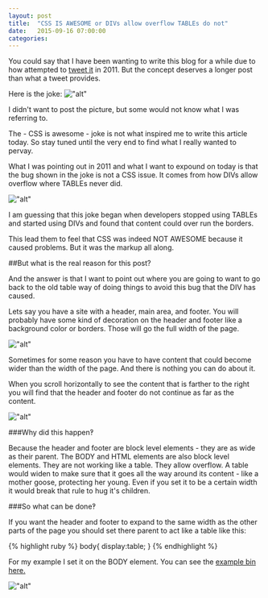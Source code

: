```yaml
---
layout: post
title:  "CSS IS AWESOME or DIVs allow overflow TABLEs do not"
date:   2015-09-16 07:00:00
categories:
---
```


You could say that I have been wanting to write this blog for a while due to how attempted to [tweet it](https://twitter.com/getsetbro/status/120936678981509120) in 2011. But the concept deserves a longer post than what a tweet provides.

Here is the joke:
!["alt"](http://getsetbro.com/images/divsallowoverflow/cssisawesome.png)

I didn't want to post the picture, but some would not know what I was referring to.

The - CSS is awesome - joke is not what inspired me to write this article today. So stay tuned until the very end to find what I really wanted to pervay.

What I was pointing out in 2011 and what I want to expound on today is that the bug shown in the joke is not a CSS issue. It comes from how DIVs allow overflow where TABLEs never did.

!["alt"](http://getsetbro.com/images/divsallowoverflow/cssisawesomerin3d.png)

I am guessing that this joke began when developers stopped using TABLEs and started using DIVs and found that content could over run the borders.

This lead them to feel that CSS was indeed NOT AWESOME because it caused problems. But it was the markup all along.

##But what is the real reason for this post?

And the answer is that I want to point out where you are going to want to go back to the old table way of doing things to avoid this bug that the DIV has caused.

Lets say you have a site with a header, main area, and footer. You will probably have some kind of decoration on the header and footer like a background color or borders. Those will go the full width of the page.

!["alt"](http://getsetbro.com/images/divsallowoverflow/divlayout1.png)

Sometimes for some reason you have to have content that could become wider than the width of the page. And there is nothing you can do about it.

When you scroll horizontally to see the content that is farther to the right you will find that the header and footer do not continue as far as the content.

!["alt"](http://getsetbro.com/images/divsallowoverflow/divlayout2.png)

###Why did this happen‽

Because the header and footer are block level elements - they are as wide as their parent. The BODY and HTML elements are also block level elements. They are not working like a table. They allow overflow. A table would widen to make sure that it goes all the way around its content - like a mother goose, protecting her young. Even if you set it to be a certain width it would break that rule to hug it's children.

###So what can be done‽

If you want the header and footer to expand to the same width as the other parts of the page you should set there parent to act like a table like this:

{% highlight ruby %}
body{
  display:table;
}
{% endhighlight %}

For my example I set it on the BODY element. You can see the [example bin here.](http://jsbin.com/muyowa/edit?html,css,output)

!["alt"](http://getsetbro.com/images/divsallowoverflow/cssisawesomewithscroll.png)
